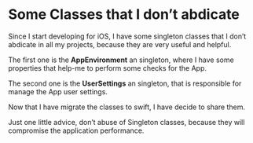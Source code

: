 # Some Classes that I don’t abdicate

Since I start developing for iOS, I have some singleton classes that I don’t abdicate in all my projects, because they are very useful and helpful.

The first one is the **AppEnvironment** an singleton, where I have some properties that help-me to perform some checks for the App.

The second one is the **UserSettings** an singleton, that is responsible for manage the App user settings.

Now that I have migrate the classes to swift, I have decide to share them.

Just one little advice, don’t abuse of Singleton classes, because they will compromise the application performance.

